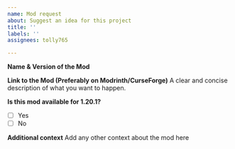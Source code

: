 ```yaml
---
name: Mod request
about: Suggest an idea for this project
title: ''
labels: ''
assignees: tolly765

---
```


**Name & Version of the Mod**


**Link to the Mod (Preferably on Modrinth/CurseForge)**
A clear and concise description of what you want to happen.

**Is this mod available for 1.20.1?**
- [ ] Yes
- [ ] No

**Additional context**
Add any other context about the mod here

